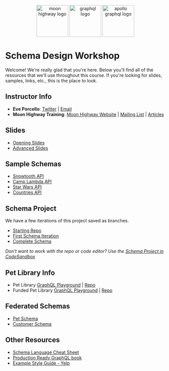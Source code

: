 <p align="center">
<img src="https://i.imgur.com/migo24P.png" width="100" alt="moon highway logo"/>
<img src="https://upload.wikimedia.org/wikipedia/commons/thumb/1/17/GraphQL_Logo.svg/512px-GraphQL_Logo.svg.png" width="100" alt="graphql logo"/>
<img src="https://img.stackshare.io/service/5508/CyUH653y.png" width="100" alt="apollo graphql logo"/>
</p>

# Schema Design Workshop

Welcome! We're really glad that you're here. Below you'll find all of the resources that we'll use throughout this course. If you're looking for slides, samples, links, etc., this is the place to look.

## Instructor Info

- **Eve Porcello**: [Twitter](https://twitter.com/eveporcello) | [Email](mailto:eve@moonhighway.com)
- **Moon Highway Training**: [Moon Highway Website](https://www.moonhighway.com) | [Mailing List](http://bit.ly/moonhighway) | [Articles](https://www.moonhighway.com/articles)

## Slides

- [Opening Slides](https://slides.com/moonhighway/schema-definition-language)
- [Advanced Slides](https://slides.com/moonhighway/apollo-schema-design-advanced)

## Sample Schemas

- [Snowtooth API](https://gist.github.com/eveporcello/26f78a0a6a881c201e5d28cd9f83eb9a)
- [Camp Lambda API](https://gist.github.com/eveporcello/09109f82d5e4582a80bd8a8036414675)
- [Star Wars API](https://gist.github.com/eveporcello/4151180be22600abc10a9d6c19a2136e)
- [Countries API](https://gist.github.com/eveporcello/e5e28ca1dcad0998555156db7300dd71)

## Schema Project

We have a few iterations of this project saved as branches.

- [Starting Repo](https://github.com/MoonHighway/pet-library-schema)
- [First Schema Iteration](https://github.com/MoonHighway/pet-library-schema/tree/initial-schema)
- [Complete Schema](https://github.com/MoonHighway/pet-library-schema/tree/complete)

_Don't want to work with the repo or code editor? Use the [Schema Project in CodeSandbox](https://codesandbox.io/s/github/moonhighway/pet-library-schema)_

## Pet Library Info

- Pet Library [GraphQL Playground](https://pet-library.moonhighway.com) | [Repo](https://github.com/MoonHighway/pet-library/tree/initial-version)
- Funded Pet Library [GraphQL Playground](https://funded-pet-library.moonhighway.com) | [Repo](https://github.com/moonhighway/pet-library)

## Federated Schemas

- [Pet Schema](https://github.com/MoonHighway/federated-mock-pets-sample)
- [Customer Schema](https://github.com/MoonHighway/federated-customers-mock-sample)

## Other Resources

- [Schema Language Cheat Sheet](https://github.com/sogko/graphql-schema-language-cheat-sheet)
- [Production Ready GraphQL book](https://productionreadygraphql.com/)
- [Example Style Guide - Yelp](https://yelp.github.io/graphql-guidelines/schema-design.html)
